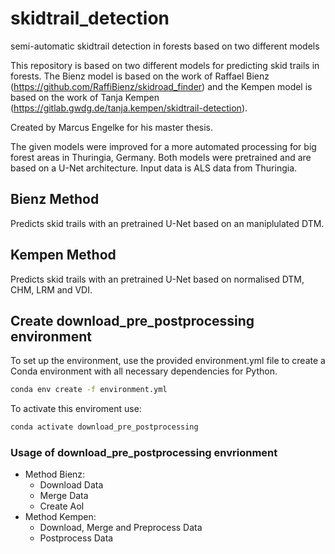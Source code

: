 # skidtrail_detection
semi-automatic skidtrail detection in forests based on two different models

This repository is based on two different models for predicting skid trails in forests. The Bienz model is based on the work of Raffael Bienz (https://github.com/RaffiBienz/skidroad_finder) and the Kempen model is based on the work of Tanja Kempen (https://gitlab.gwdg.de/tanja.kempen/skidtrail-detection). 

Created by Marcus Engelke for his master thesis.

The given models were improved for a more automated processing for big forest areas in Thuringia, Germany. Both models were pretrained and are based on a U-Net architecture. Input data is ALS data from Thuringia.

## Bienz Method

Predicts skid trails with an pretrained U-Net based on an maniplulated DTM.

## Kempen Method

Predicts skid trails with an pretrained U-Net based on normalised DTM, CHM, LRM and VDI.

## Create download_pre_postprocessing environment

To set up the environment, use the provided environment.yml file to create a Conda environment with all necessary dependencies for Python.

```bash
conda env create -f environment.yml
```

To activate this enviroment use:

```bash
conda activate download_pre_postprocessing
```

### Usage of download_pre_postprocessing envrionment
- Method Bienz:
  - Download Data
  - Merge Data
  - Create AoI
- Method Kempen:
  - Download, Merge and Preprocess Data
  - Postprocess Data 
